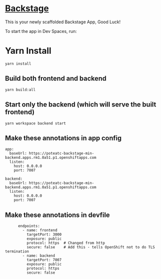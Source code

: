 # [Backstage](https://backstage.io)

This is your newly scaffolded Backstage App, Good Luck!

To start the app in Dev Spaces, run:

# Yarn Install
```
yarn install
```

## Build both frontend and backend
```
yarn build:all
```

## Start only the backend (which will serve the built frontend)
```
yarn workspace backend start
```

## Make these annotations in app config
```
app:
  baseUrl: https://poteatc-backstage-min-backend.apps.rm1.0a51.p1.openshiftapps.com  
  listen:
    host: 0.0.0.0
    port: 7007

backend:
  baseUrl: https://poteatc-backstage-min-backend.apps.rm1.0a51.p1.openshiftapps.com
  listen:
    host: 0.0.0.0
    port: 7007
```

## Make these annotations in devfile
```
      endpoints:
        - name: frontend
          targetPort: 3000
          exposure: public
          protocol: https  # Changed from http
          secure: false    # Add this - tells OpenShift not to do TLS termination
        - name: backend
          targetPort: 7007
          exposure: public
          protocol: https
          secure: false
```
